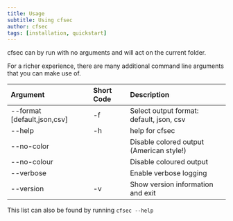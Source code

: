 ```yaml
---
title: Usage
subtitle: Using cfsec
author: cfsec
tags: [installation, quickstart]
---
```


cfsec can by run with no arguments and will act on the current folder. 

For a richer experience, there are many additional command line arguments that you can make use of.


| Argument                    | Short Code | Description                              |
| :-------------------------- | :--------- | :--------------------------------------- |
| --format [default,json,csv] | -f         | Select output format: default, json, csv |
| --help                      | -h         | help for cfsec                           |
| --no-color                  |            | Disable colored output (American style!) |
| --no-colour                 |            | Disable coloured output                  |
| --verbose                   |            | Enable verbose logging                   |
| --version                   | -v         | Show version information and exit        |

This list can also be found by running `cfsec --help`